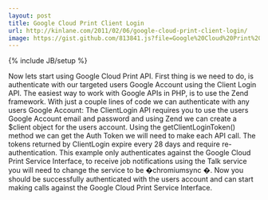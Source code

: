 ```yaml
---
layout: post
title: Google Cloud Print Client Login
url: http://kinlane.com/2011/02/06/google-cloud-print-client-login/
image: https://gist.github.com/813841.js?file=Google%20Cloud%20Print%20Services%20Interface%20-%20Client%20Login
---
```

{% include JB/setup %}
<p>
     Now lets start using Google Cloud Print API. First thing is we need to do, is authenticate with our targeted users Google Account using the Client Login API. The easiest way to work with Google APIs in PHP, is to use the Zend framework. With just a couple lines of code we can authenticate with any users Google Account: The ClientLogin API requires you to use the users Google Account email and password and using Zend we can create a $client object for the users account. Using the getClientLoginToken() method we can get the Auth Token we will need to make each API call. The tokens returned by ClientLogin expire every 28 days and require re-authentication. This example only authenticates against the Google Cloud Print Service Interface, to receive job notifications using the Talk service you will need to change the service to be �chromiumsync �. Now you should be successfully authenticated with the users account and can start making calls against the Google Cloud Print Service Interface.
</p>